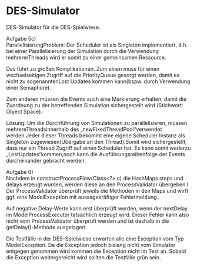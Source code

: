 # DES-Simulator

DES-Simulator für die DES-Spielwiese.

Aufgabe 5c)<br>
ParallelisierungProblem: Der Scheduler ist als Singleton implementiert, d.h. bei einer Parallelisierung der Simulation durch die Verwendung mehrererThreads wird er somit zu einer gemeinsamen Ressource.

Das führt zu großen Komplikationen. Zum einen muss für einen wechselseitigen Zugriff auf die PriorityQueue gesorgt werden, damit es nicht zu sogenanntenLost Updates kommen kann(bspw. durch Verwendung einer Semaphore).

Zum anderen müssen die Events auch eine Markierung erhalten, damit die Zuordnung zu der betreffenden Simulation sichergestellt wird (Stichwort: Object Space).

Lösung: Um die Durchführung von Simulationen zu parallelisieren, müssen mehrereThreadsinnerhalb des „newFixedThreadPool“verwendet werden.Jeder dieser Threads bekommt eine eigene Scheduler Instanz als Singleton zugewiesen(Übergabe an den Thread).Somit wird sichergestellt, dass nur ein Thread Zugriff auf einen Scheduler hat. Es kann somit wederzu „LostUpdates“kommen,noch kann die Ausführungsreihenfolge der Events durcheinander gebracht werden.

Aufgabe 6)<br>
Nachdem in constructProcessFlow(Class<?> c) die HashMaps steps und delays erzeugt wurden, werden diese an den ProcessValidator übergeben.l
Der ProcessValidator überprüft jeweils die Methoden in den Maps und wirft ggf. eine ModelException mit aussagekräftiger Fehlermeldung.

Auf negative Delay-Werte kann erst überprüft werden, wenn der nextDelay im ModelProcessExecutor tatsächlich erzeugt wird. Dieser Fehler kann
also nicht vom ProcessValidator überprüft werden und ist deshalb in die getDelay()-Methode ausgelagert.

Die Testfälle in der DES-Spielwiese erwarten alle eine Exception vom Typ ModelException. Da die Exception jedoch bislang nicht vom Simulator entgegen genommen wird kommen die Exception nicht im Test an. Sobald die Exception weitergereicht wird sollten die Testfälle grün sein.
